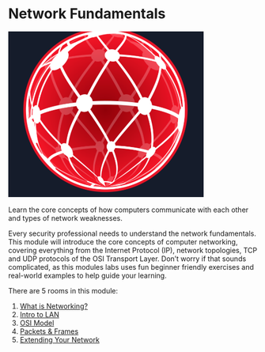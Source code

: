 # Network Fundamentals

<img src="Assets/A2-1.png">

Learn the core concepts of how computers communicate with each other and types of network weaknesses.

Every security professional needs to understand the network fundamentals. This module will introduce the core concepts of computer networking, covering everything from the Internet Protocol (IP), network topologies, TCP and UDP protocols of the OSI Transport Layer. Don’t worry if that sounds complicated, as this modules labs uses fun beginner friendly exercises and real-world examples to help guide your learning.

There are 5 rooms in this module:
 1. <a href="https://github.com/sai-kantamuneni/TryHackMe-Walkthroughs/tree/main/Pre-Security/Network%20Fundamentals/What%20is%20Networking">What is Networking?</a>
 2. <a href="https://github.com/sai-kantamuneni/TryHackMe-Walkthroughs/tree/main/Pre-Security/Network%20Fundamentals/Intro%20to%20LAN">Intro to LAN</a>
 3. <a href="https://github.com/sai-kantamuneni/TryHackMe-Walkthroughs/tree/main/Pre-Security/Network%20Fundamentals/OSI%20Model">OSI Model</a>
 4. <a href="https://github.com/sai-kantamuneni/TryHackMe-Walkthroughs/tree/main/Pre-Security/Network%20Fundamentals/Packets%20&%20Frames">Packets & Frames</a>
 5. <a href="">Extending Your Network</a>
